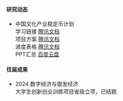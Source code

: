 


#### 研究动态

* 中国文化产业稳定币计划 \
学习链接 [腾讯文档](https://docs.qq.com/sheet/DZFF5S2ViQmtOQkFR?tab=BB08J2) \
项目方案 [腾讯文档](https://docs.qq.com/doc/DZG5yT2ZRcE9PR0dU) \
进度表格 [腾讯文档](https://docs.qq.com/sheet/DZGFGaFppRXNScVpL) \
PPT汇总  [百度云盘](https://pan.baidu.com/s/11aUfo6eLKC6V0MC7qU3-4w)

#### 往届成果 

* 2024 数字经济与银发经济  \
大学生创新创业训练项目省级立项，已结题